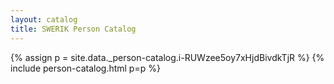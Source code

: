 ```yaml
---
layout: catalog
title: SWERIK Person Catalog
---
```

{% assign p = site.data._person-catalog.i-RUWzee5oy7xHjdBivdkTjR %}
{% include person-catalog.html p=p %}

